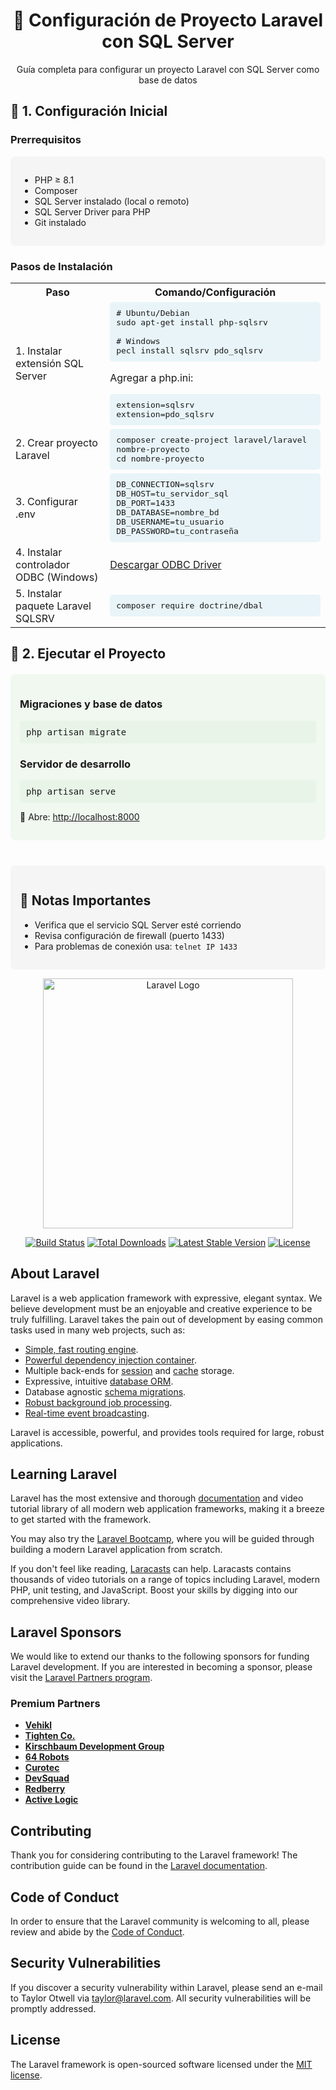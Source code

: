 <div align="center">
  <h1>🚀 Configuración de Proyecto Laravel con SQL Server</h1>
  <p>Guía completa para configurar un proyecto Laravel con SQL Server como base de datos</p>
</div>

## 🔧 1. Configuración Inicial

### Prerrequisitos
<div style="background: #f5f5f5; padding: 15px; border-radius: 8px; margin-bottom: 20px;">
  <ul>
    <li>PHP ≥ 8.1</li>
    <li>Composer</li>
    <li>SQL Server instalado (local o remoto)</li>
    <li>SQL Server Driver para PHP</li>
    <li>Git instalado</li>
  </ul>
</div>

### Pasos de Instalación

<table>
  <tr>
    <th width="30%">Paso</th>
    <th>Comando/Configuración</th>
  </tr>
  <tr>
    <td>1. Instalar extensión SQL Server</td>
    <td>
      <div style="background: #e8f4f8; padding: 10px; border-radius: 5px; font-family: monospace;">
        # Ubuntu/Debian<br>
        sudo apt-get install php-sqlsrv<br><br>
        # Windows<br>
        pecl install sqlsrv pdo_sqlsrv
      </div>
      <p>Agregar a php.ini:</p>
      <div style="background: #e8f4f8; padding: 10px; border-radius: 5px; font-family: monospace;">
        extension=sqlsrv<br>
        extension=pdo_sqlsrv
      </div>
    </td>
  </tr>
  <tr>
    <td>2. Crear proyecto Laravel</td>
    <td>
      <div style="background: #e8f4f8; padding: 10px; border-radius: 5px; font-family: monospace;">
        composer create-project laravel/laravel nombre-proyecto<br>
        cd nombre-proyecto
      </div>
    </td>
  </tr>
  <tr>
    <td>3. Configurar .env</td>
    <td>
      <div style="background: #e8f4f8; padding: 10px; border-radius: 5px; font-family: monospace;">
        DB_CONNECTION=sqlsrv<br>
        DB_HOST=tu_servidor_sql<br>
        DB_PORT=1433<br>
        DB_DATABASE=nombre_bd<br>
        DB_USERNAME=tu_usuario<br>
        DB_PASSWORD=tu_contraseña
      </div>
    </td>
  </tr>
  <tr>
    <td>4. Instalar controlador ODBC (Windows)</td>
    <td>
      <a href="https://learn.microsoft.com/en-us/sql/connect/odbc/download-odbc-driver-for-sql-server" target="_blank">Descargar ODBC Driver</a>
    </td>
  </tr>
  <tr>
    <td>5. Instalar paquete Laravel SQLSRV</td>
    <td>
      <div style="background: #e8f4f8; padding: 10px; border-radius: 5px; font-family: monospace;">
        composer require doctrine/dbal
      </div>
    </td>
  </tr>
</table>

## 🚀 2. Ejecutar el Proyecto

<div style="background: #f0f8f0; padding: 15px; border-radius: 8px; margin: 20px 0;">
  <h3>Migraciones y base de datos</h3>
  <div style="background: #e8f4e8; padding: 10px; border-radius: 5px; font-family: monospace; margin: 10px 0;">
    php artisan migrate
  </div>
  
  <h3>Servidor de desarrollo</h3>
  <div style="background: #e8f4e8; padding: 10px; border-radius: 5px; font-family: monospace; margin: 10px 0;">
    php artisan serve
  </div>
  <p>🔗 Abre: <a href="http://localhost:8000" target="_blank">http://localhost:8000</a></p>
</div>

<div style="margin-top: 40px; padding: 15px; background: #f5f5f5; border-radius: 8px;">
  <h2>📌 Notas Importantes</h2>
  <ul>
    <li>Verifica que el servicio SQL Server esté corriendo</li>
    <li>Revisa configuración de firewall (puerto 1433)</li>
    <li>Para problemas de conexión usa: <code>telnet IP 1433</code></li>
  </ul>
</div>


<p align="center"><a href="https://laravel.com" target="_blank"><img src="https://raw.githubusercontent.com/laravel/art/master/logo-lockup/5%20SVG/2%20CMYK/1%20Full%20Color/laravel-logolockup-cmyk-red.svg" width="400" alt="Laravel Logo"></a></p>

<p align="center">
<a href="https://github.com/laravel/framework/actions"><img src="https://github.com/laravel/framework/workflows/tests/badge.svg" alt="Build Status"></a>
<a href="https://packagist.org/packages/laravel/framework"><img src="https://img.shields.io/packagist/dt/laravel/framework" alt="Total Downloads"></a>
<a href="https://packagist.org/packages/laravel/framework"><img src="https://img.shields.io/packagist/v/laravel/framework" alt="Latest Stable Version"></a>
<a href="https://packagist.org/packages/laravel/framework"><img src="https://img.shields.io/packagist/l/laravel/framework" alt="License"></a>
</p>

## About Laravel

Laravel is a web application framework with expressive, elegant syntax. We believe development must be an enjoyable and creative experience to be truly fulfilling. Laravel takes the pain out of development by easing common tasks used in many web projects, such as:

- [Simple, fast routing engine](https://laravel.com/docs/routing).
- [Powerful dependency injection container](https://laravel.com/docs/container).
- Multiple back-ends for [session](https://laravel.com/docs/session) and [cache](https://laravel.com/docs/cache) storage.
- Expressive, intuitive [database ORM](https://laravel.com/docs/eloquent).
- Database agnostic [schema migrations](https://laravel.com/docs/migrations).
- [Robust background job processing](https://laravel.com/docs/queues).
- [Real-time event broadcasting](https://laravel.com/docs/broadcasting).

Laravel is accessible, powerful, and provides tools required for large, robust applications.

## Learning Laravel

Laravel has the most extensive and thorough [documentation](https://laravel.com/docs) and video tutorial library of all modern web application frameworks, making it a breeze to get started with the framework.

You may also try the [Laravel Bootcamp](https://bootcamp.laravel.com), where you will be guided through building a modern Laravel application from scratch.

If you don't feel like reading, [Laracasts](https://laracasts.com) can help. Laracasts contains thousands of video tutorials on a range of topics including Laravel, modern PHP, unit testing, and JavaScript. Boost your skills by digging into our comprehensive video library.

## Laravel Sponsors

We would like to extend our thanks to the following sponsors for funding Laravel development. If you are interested in becoming a sponsor, please visit the [Laravel Partners program](https://partners.laravel.com).

### Premium Partners

- **[Vehikl](https://vehikl.com)**
- **[Tighten Co.](https://tighten.co)**
- **[Kirschbaum Development Group](https://kirschbaumdevelopment.com)**
- **[64 Robots](https://64robots.com)**
- **[Curotec](https://www.curotec.com/services/technologies/laravel)**
- **[DevSquad](https://devsquad.com/hire-laravel-developers)**
- **[Redberry](https://redberry.international/laravel-development)**
- **[Active Logic](https://activelogic.com)**

## Contributing

Thank you for considering contributing to the Laravel framework! The contribution guide can be found in the [Laravel documentation](https://laravel.com/docs/contributions).

## Code of Conduct

In order to ensure that the Laravel community is welcoming to all, please review and abide by the [Code of Conduct](https://laravel.com/docs/contributions#code-of-conduct).

## Security Vulnerabilities

If you discover a security vulnerability within Laravel, please send an e-mail to Taylor Otwell via [taylor@laravel.com](mailto:taylor@laravel.com). All security vulnerabilities will be promptly addressed.

## License

The Laravel framework is open-sourced software licensed under the [MIT license](https://opensource.org/licenses/MIT).
